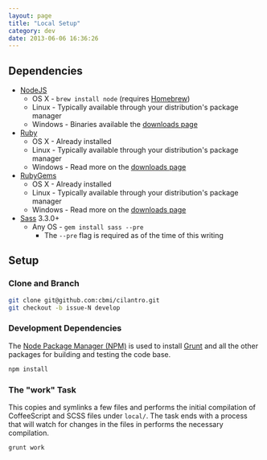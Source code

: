 ```yaml
---
layout: page
title: "Local Setup"
category: dev
date: 2013-06-06 16:36:26
---
```


## Dependencies

- [NodeJS](http://nodejs.org)
    - OS X - `brew install node` (requires [Homebrew](http://mxcl.github.io/homebrew/))
    - Linux - Typically available through your distribution's package manager
    - Windows - Binaries available the [downloads page](http://nodejs.org/download/)
- [Ruby](http://www.ruby-lang.org/)
    - OS X - Already installed
    - Linux - Typically available through your distribution's package manager
    - Windows - Read more on the [downloads page](http://www.ruby-lang.org/en/downloads/)
- [RubyGems](http://rubygems.org)
    - OS X - Already installed
    - Linux - Typically available through your distribution's package manager
    - Windows - Read more on the [downloads page](http://rubygems.org/download)
- [Sass](http://sass-lang.com/) 3.3.0+
    - Any OS - `gem install sass --pre`
        - The `--pre` flag is required as of the time of this writing


## Setup

### Clone and Branch

```bash
git clone git@github.com:cbmi/cilantro.git
git checkout -b issue-N develop
```

### Development Dependencies

The [Node Package Manager (NPM)](https://npmjs.org) is used to install [Grunt](http://gruntjs.com) and all the other packages for building and testing the code base.

```bash
npm install
```

### The "work" Task

This copies and symlinks a few files and performs the initial compilation of CoffeeScript and SCSS files under `local/`. The task ends with a process that will watch for changes in the files in performs the necessary compilation.

```bash
grunt work
```

